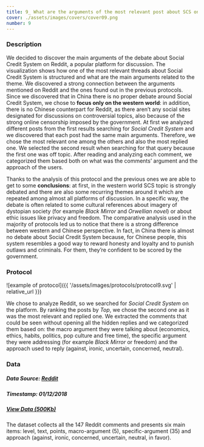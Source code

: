 ```yaml
---
title: 9_ What are the arguments of the most relevant post about SCS on Reddit?
cover: ./assets/images/covers/cover09.png
number: 9
---
```

### Description
We decided to discover the main arguments of the debate about Social Credit System on Reddit, a popular platform for discussion. The visualization shows how one of the most relevant threads about Social Credit System is structured and what are the main arguments related to the theme. We discovered a strong connection between the arguments mentioned on Reddit and the ones found out in the previous protocols.
Since we discovered that in China there is no proper debate around Social Credit System, we chose to <strong>focus only on the western world</strong>: in addition, there is no Chinese counterpart for Reddit, as there aren’t any social sites designated for discussions on controversial topics, also because of the strong online censorship imposed by the government. 
At first we analyzed different posts from the first results searching for <i>Social Credit System</i> and we discovered that each post had the same main arguments. Therefore, we chose the most relevant one among the others and also the most replied one. We selected the second result when searching for that query because the first one was off topic. 
After reading and analyzing each comment, we categorized them based both on what was the comments’ argument and the approach of the users.

Thanks to the analysis of this protocol and the previous ones we are able to get to some <strong>conclusions</strong>: at first, in the western world SCS topic is strongly debated and there are also some recurring themes around it which are repeated among almost all platforms of discussion. In a specific way, the debate is often related to some cultural references about imagery of dystopian society (for example <i>Black Mirror</i> and <i>Orwellian novel</i>) or about ethic issues like privacy and freedom. 
The comparative analysis used in the majority of protocols led us to notice that there is a strong difference between western and Chinese perspective. In fact, in China there is almost no debate about Social Credit System because, for Chinese people, this system resembles a good way to reward honesty and loyalty and to punish outlaws and criminals. For them, they’re confident to be scored by the government.

### Protocol

![example of protocol]({{ '/assets/images/protocols/protocol9.svg' | relative_url }})

We chose to analyze Reddit, so we searched for <i>Social Credit System</i> on the platform. By ranking the posts by <i>Top</i>, we chose the second one as it was the most relevant and replied one. We extracted the comments that could be seen without opening all the hidden replies and we categorized them based on: the macro argument they were talking about (economics, ethics, habits, politics, pop culture and free time), the specific argument they were addressing (for example <i>Black Mirror</i> or freedom) and the approach used to reply (against, ironic, uncertain, concerned, neutral).

### Data
##### Data Source: [Reddit](https://www.reddit.com/)
##### Timestamp: 01/12/2018
##### [View Data (500Kb)](https://www.dropbox.com/sh/1ztygeamxrn2yy2/AABjdioLePud2qsRiVwidhs_a/%239?dl=0)
The dataset collects all the 147 Reddit comments and presents six main items: level, text, points, macro-argument (5), specific-argument (35) and approach (against, ironic, concerned, uncertain, neutral, in favor). 